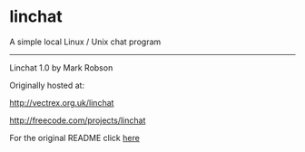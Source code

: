 # linchat
A simple local Linux / Unix chat program

---

Linchat 1.0 by Mark Robson

Originally hosted at:

http://vectrex.org.uk/linchat

http://freecode.com/projects/linchat

For the original README click [here](README.orig)